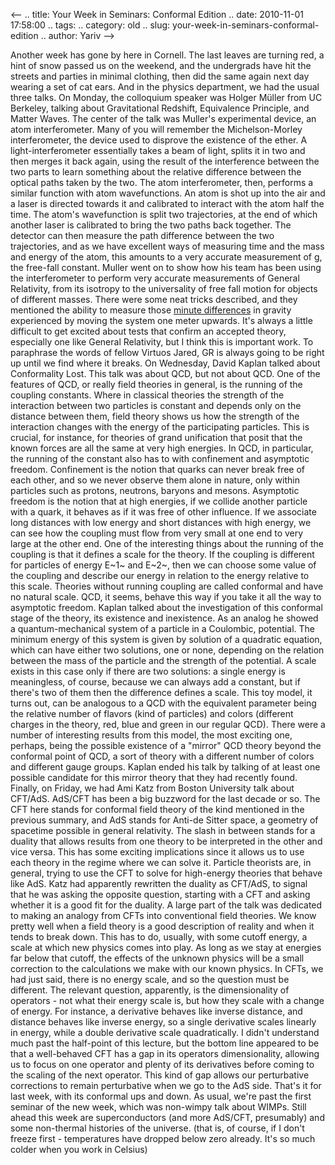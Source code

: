 <--
.. title: Your Week in Seminars: Conformal Edition
.. date: 2010-11-01 17:58:00
.. tags: 
.. category: old
.. slug: your-week-in-seminars-conformal-edition
.. author: Yariv
-->


Another week has gone by here in Cornell. The last leaves are turning
red, a hint of snow passed us on the weekend, and the undergrads have
hit the streets and parties in minimal clothing, then did the same again
next day wearing a set of cat ears. And in the physics department, we
had the usual three talks. On Monday, the colloquium speaker was Holger
Müller from UC Berkeley, talking about Gravitational Redshift,
Equivalence Principle, and Matter Waves. The center of the talk was
Muller's experimental device, an atom interferometer. Many of you will
remember the Michelson-Morley interferometer, the device used to
disprove the existence of the ether. A light-interferometer essentially
takes a beam of light, splits it in two and then merges it back again,
using the result of the interference between the two parts to learn
something about the relative difference between the optical paths taken
by the two. The atom interferometer, then, performs a similar function
with atom wavefunctions. An atom is shot up into the air and a laser is
directed towards it and calibrated to interact with the atom half the
time. The atom's wavefunction is split two trajectories, at the end of
which another laser is calibrated to bring the two paths back together.
The detector can then measure the path difference between the two
trajectories, and as we have excellent ways of measuring time and the
mass and energy of the atom, this amounts to a very accurate measurement
of g, the free-fall constant. Muller went on to show how his team has
been using the interferometer to perform very accurate measurements of
General Relativity, from its isotropy to the universality of free fall
motion for objects of different masses. There were some neat tricks
described, and they mentioned the ability to measure those [minute
differences](http://thevirtuosi.blogspot.com/2010/09/microseconds-and-miles_7470.html)
in gravity experienced by moving the system one meter upwards. It's
always a little difficult to get excited about tests that confirm an
accepted theory, especially one like General Relativity, but I think
this is important work. To paraphrase the words of fellow Virtuos Jared,
GR is always going to be right up until we find where it breaks. On
Wednesday, David Kaplan talked about Conformality Lost. This talk was
about QCD, but not about QCD. One of the features of QCD, or really
field theories in general, is the running of the coupling constants.
Where in classical theories the strength of the interaction between two
particles is constant and depends only on the distance between them,
field theory shows us how the strength of the interaction changes with
the energy of the participating particles. This is crucial, for
instance, for theories of grand unification that posit that the known
forces are all the same at very high energies. In QCD, in particular,
the running of the constant also has to with confinement and asymptotic
freedom. Confinement is the notion that quarks can never break free of
each other, and so we never observe them alone in nature, only within
particles such as protons, neutrons, baryons and mesons. Asymptotic
freedom is the notion that at high energies, if we collide another
particle with a quark, it behaves as if it was free of other influence.
If we associate long distances with low energy and short distances with
high energy, we can see how the coupling must flow from very small at
one end to very large at the other end. One of the interesting things
about the running of the coupling is that it defines a scale for the
theory. If the coupling is different for particles of energy E~1~ and
E~2~, then we can choose some value of the coupling and describe our
energy in relation to the energy relative to this scale. Theories
without running coupling are called conformal and have no natural scale.
QCD, it seems, behave this way if you take it all the way to asymptotic
freedom. Kaplan talked about the investigation of this conformal stage
of the theory, its existence and inexistence. As an analog he showed a
quantum-mechanical system of a particle in a Coulombic, potential. The
minimum energy of this system is given by solution of a quadratic
equation, which can have either two solutions, one or none, depending on
the relation between the mass of the particle and the strength of the
potential. A scale exists in this case only if there are two solutions:
a single energy is meaningless, of course, because we can always add a
constant, but if there's two of them then the difference defines a
scale. This toy model, it turns out, can be analogous to a QCD with the
equivalent parameter being the relative number of flavors (kind of
particles) and colors (different charges in the theory, red, blue and
green in our regular QCD). There were a number of interesting results
from this model, the most exciting one, perhaps, being the possible
existence of a "mirror" QCD theory beyond the conformal point of QCD, a
sort of theory with a different number of colors and different gauge
groups. Kaplan ended his talk by talking of at least one possible
candidate for this mirror theory that they had recently found. Finally,
on Friday, we had Ami Katz from Boston University talk about CFT/AdS.
AdS/CFT has been a big buzzword for the last decade or so. The CFT here
stands for conformal field theory of the kind mentioned in the previous
summary, and AdS stands for Anti-de Sitter space, a geometry of
spacetime possible in general relativity. The slash in between stands
for a duality that allows results from one theory to be interpreted in
the other and vice versa. This has some exciting implications since it
allows us to use each theory in the regime where we can solve it.
Particle theorists are, in general, trying to use the CFT to solve for
high-energy theories that behave like AdS. Katz had apparently rewritten
the duality as CFT/AdS, to signal that he was asking the opposite
question, starting with a CFT and asking whether it is a good fit for
the duality. A large part of the talk was dedicated to making an analogy
from CFTs into conventional field theories. We know pretty well when a
field theory is a good description of reality and when it tends to break
down. This has to do, usually, with some cutoff energy, a scale at which
new physics comes into play. As long as we stay at energies far below
that cutoff, the effects of the unknown physics will be a small
correction to the calculations we make with our known physics. In CFTs,
we had just said, there is no energy scale, and so the question must be
different. The relevant question, apparently, is the dimensionality of
operators - not what their energy scale is, but how they scale with a
change of energy. For instance, a derivative behaves like inverse
distance, and distance behaves like inverse energy, so a single
derivative scales linearly in energy, while a double derivative scale
quadratically. I didn't understand much past the half-point of this
lecture, but the bottom line appeared to be that a well-behaved CFT has
a gap in its operators dimensionality, allowing us to focus on one
operator and plenty of its derivatives before coming to the scaling of
the next operator. This kind of gap allows our perturbative corrections
to remain perturbative when we go to the AdS side. That's it for last
week, with its conformal ups and down. As usual, we're past the first
seminar of the new week, which was non-wimpy talk about WIMPs. Still
ahead this week are superconductors (and more AdS/CFT, presumably) and
some non-thermal histories of the universe. (that is, of course, if I
don't freeze first - temperatures have dropped below zero already. It's
so much colder when you work in Celsius)
